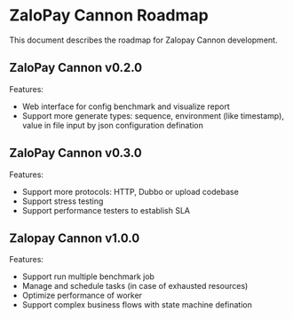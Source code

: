 # ZaloPay Cannon Roadmap

This document describes the roadmap for Zalopay Cannon development.

## ZaloPay Cannon v0.2.0

Features:

- Web interface for config benchmark and visualize report
- Support more generate types: sequence, environment (like timestamp), value in file input by json configuration defination

## ZaloPay Cannon v0.3.0

Features:

- Support more protocols: HTTP, Dubbo or upload codebase
- Support stress testing
- Support performance testers to establish SLA

## Zalopay Cannon v1.0.0

Features:

- Support run multiple benchmark job
- Manage and schedule tasks (in case of exhausted resources)
- Optimize performance of worker
- Support complex business flows with state machine defination
